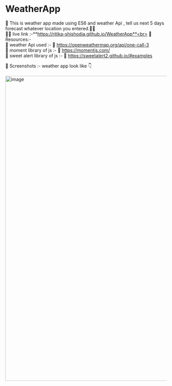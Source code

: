 # WeatherApp
📌 This is weather app made using ES6 and weather Api , tell us next 5 days forecast whatever location you entered.👩‍💻<br>
📌📎 live link :-**https://ritika-shishodia.github.io/WeatherApp**<br>
 📍 Resources:- <br>
             📌 weather Api used :- 📎 https://openweathermap.org/api/one-call-3 <br>
             📌 moment library of js :- 📎 https://momentjs.com/ <br>
             📌 sweet alert library of js :- 📎 https://sweetalert2.github.io/#examples

📌 Screenshots :- weather app look like 👇 <br><br>
<img width="954" alt="image" src="https://user-images.githubusercontent.com/122371758/213276801-46cce4e4-6939-4828-b726-e7231c9d643c.png"/>

